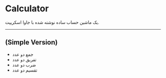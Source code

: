 # Calculator

یک ماشین حساب ساده نوشته شده با جاوا اسکریپت.

 --- 

## (Simple Version)
- جمع دو عدد
- تفریق دو عدد
- ضرب دو عدد
- تقسیم دو عدد